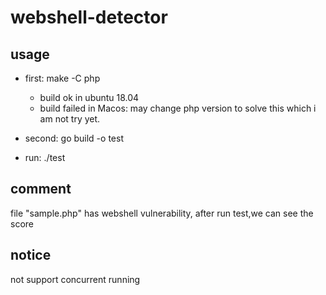 # webshell-detector

## usage

- first: make -C php
	- build ok in ubuntu 18.04
	- build failed in Macos:  may change php version to solve this which i am not try yet.

- second: go build -o test
- run: ./test

## comment
file "sample.php" has webshell vulnerability, after run test,we can see the score 

## notice
not support concurrent running
